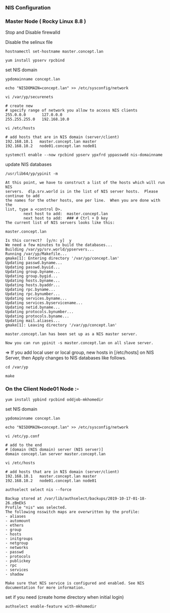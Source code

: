 ### NIS Configuration

### Master Node ( Rocky Linux 8.8 )
Stop and Disable firewalld

Disable the selinux file
```
hostnamectl set-hostname master.concept.lan
```
```
yum install ypserv rpcbind
```

set NIS domain
```
ypdomainname concept.lan
```
```
echo "NISDOMAIN=concept.lan" >> /etc/sysconfig/network
```
```
vi /var/yp/securenets
```
```
# create new
# specify range of network you allow to access NIS clients
255.0.0.0       127.0.0.0
255.255.255.0   192.168.10.0
```
```
vi /etc/hosts
```
```
# add hosts that are in NIS domain (server/client)
192.168.10.1   master.concept.lan master
192.168.10.2   node01.concept.lan node01
```
```
systemctl enable --now rpcbind ypserv ypxfrd yppasswdd nis-domainname
```
update NIS databases
```
/usr/lib64/yp/ypinit -m
```
```
At this point, we have to construct a list of the hosts which will run NIS
servers.  dlp.srv.world is in the list of NIS server hosts.  Please continue to add
the names for the other hosts, one per line.  When you are done with the
list, type a <control D>.
        next host to add:  master.concept.lan
        next host to add:  ### # Ctrl + D key
The current list of NIS servers looks like this:

master.concept.lan

Is this correct?  [y/n: y]  y
We need a few minutes to build the databases...
Building /var/yp/srv.world/ypservers...
Running /var/yp/Makefile...
gmake[1]: Entering directory '/var/yp/concept.lan'
Updating passwd.byname...
Updating passwd.byuid...
Updating group.byname...
Updating group.bygid...
Updating hosts.byname...
Updating hosts.byaddr...
Updating rpc.byname...
Updating rpc.bynumber...
Updating services.byname...
Updating services.byservicename...
Updating netid.byname...
Updating protocols.bynumber...
Updating protocols.byname...
Updating mail.aliases...
gmake[1]: Leaving directory '/var/yp/concept.lan'

master.concept.lan has been set up as a NIS master server.

Now you can run ypinit -s master.concept.lan on all slave server.
```
=> If you add local user or local group, new hosts in [/etc/hosts] on NIS Server, then Apply changes to NIS databases like follows.
```
cd /var/yp
```
```
make
```

### On the Client Node01 Node :-
```
yum install ypbind rpcbind oddjob-mkhomedir
```
set NIS domain
```
ypdomainname concept.lan
```
```
echo "NISDOMAIN=concept.lan" >> /etc/sysconfig/network
```
```
vi /etc/yp.conf
```
```
# add to the end
# [domain (NIS domain) server (NIS server)]
domain concept.lan server master.concept.lan
```
```
vi /etc/hosts
```
```
# add hosts that are in NIS domain (server/client)
192.168.10.1   master.concept.lan master
192.168.10.2   node01.concept.lan node01
```
```
authselect select nis --force
```
```
Backup stored at /var/lib/authselect/backups/2019-10-17-01-18-26.zBmEkS
Profile "nis" was selected.
The following nsswitch maps are overwritten by the profile:
- aliases
- automount
- ethers
- group
- hosts
- initgroups
- netgroup
- networks
- passwd
- protocols
- publickey
- rpc
- services
- shadow

Make sure that NIS service is configured and enabled. See NIS documentation for more information.
```
set if you need (create home directory when initial login)
```
authselect enable-feature with-mkhomedir
```
